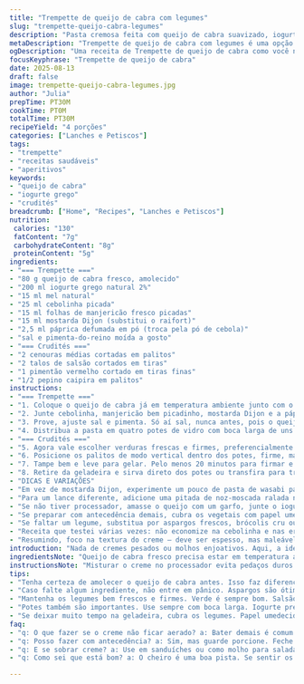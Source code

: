 ```yaml
---
title: "Trempette de queijo de cabra com legumes"
slug: "trempette-queijo-cabra-legumes"
description: "Pasta cremosa feita com queijo de cabra suavizado, iogurte grego e mel, com ervas frescas e um toque picante. Acompanhada por palitos de legumes frescos como cenoura, salsão, pepino e pimentão colorido, servidos em potes individuais. Ideal para petiscos rápidos, permitindo variedade de texturas crocantes e sabores herbáceos e levemente picantes. Livre de glúten, nozes e ovos, ótima opção vegetariana e prática. Requer pouco tempo de preparo com passos simples, que garantem consistência cremosa e apresentação charmosa em porções. Um método simples para juntar sabor e frescor com toque especial da mostarda no lugar do raiz forte para variação no sabor."
metaDescription: "Trempette de queijo de cabra com legumes é uma opção leve e prática, perfeita para petiscos. Experimente essa receita mediterrânea deliciosa."
ogDescription: "Uma receita de Trempette de queijo de cabra como você nunca viu. A combinação perfeita de sabores e frescor em cada porção."
focusKeyphrase: "Trempette de queijo de cabra"
date: 2025-08-13
draft: false
image: trempette-queijo-cabra-legumes.jpg
author: "Julia"
prepTime: PT30M
cookTime: PT0M
totalTime: PT30M
recipeYield: "4 porções"
categories: ["Lanches e Petiscos"]
tags:
- "trempette"
- "receitas saudáveis"
- "aperitivos"
keywords:
- "queijo de cabra"
- "iogurte grego"
- "crudités"
breadcrumb: ["Home", "Recipes", "Lanches e Petiscos"]
nutrition: 
 calories: "130"
 fatContent: "7g"
 carbohydrateContent: "8g"
 proteinContent: "5g"
ingredients:
- "=== Trempette ==="
- "80 g queijo de cabra fresco, amolecido"
- "200 ml iogurte grego natural 2%"
- "15 ml mel natural"
- "25 ml cebolinha picada"
- "15 ml folhas de manjericão fresco picadas"
- "15 ml mostarda Dijon (substitui o raifort)"
- "2,5 ml páprica defumada em pó (troca pela pó de cebola)"
- "sal e pimenta-do-reino moída a gosto"
- "=== Crudités ==="
- "2 cenouras médias cortadas em palitos"
- "2 talos de salsão cortados em tiras"
- "1 pimentão vermelho cortado em tiras finas"
- "1/2 pepino caipira em palitos"
instructions:
- "=== Trempette ==="
- "1. Coloque o queijo de cabra já em temperatura ambiente junto com o iogurte e mel no processador ou liquidificador. Pulse até formar uma pasta cremosa; faz barulhinho a mistura quase como um sussurro, sinal que está na textura certa."
- "2. Junte cebolinha, manjericão bem picadinho, mostarda Dijon e a páprica defumada; misture apenas para incorporar, com movimentos delicados. Se bater demais, perde a leveza da textura."
- "3. Prove, ajuste sal e pimenta. Só aí sal, nunca antes, pois o queijo já é salgado e pode desequilibrar. Raspe as laterais do vaso com uma espátula para tudo ficar uniforme."
- "4. Distribua a pasta em quatro potes de vidro com boca larga de uns 350 ml. A base do pote deve ficar coberta. Isso vai segurar os vegetais firmes depois."
- "=== Crudités ==="
- "5. Agora vale escolher verduras frescas e firmes, preferencialmente orgânicas. Corte cenoura, salsão, pimentão e pepino em palitos finos, uniformes. Assim, todos crocantes e do mesmo tamanho pra encaixar no pote. Nada de fatias irregulares, fica feio e desequilibrado."
- "6. Posicione os palitos de modo vertical dentro dos potes, firme, mas sem forçar. Os legumes devem ficar alinhados, quase colorindo a parede do vidro. Visual importante, vale gastar esse tempinho para arrumar."
- "7. Tampe bem e leve para gelar. Pelo menos 20 minutos para firmar e mesclar sabores. Mas aguente firme, o aroma no banho maria não tem o mesmo efeito."
- "8. Retire da geladeira e sirva direto dos potes ou transfira para travessas — mas perderá o charme do individual. O frescor do pepino e o crocante do pimentão pedem contraste com o cremoso da pasta."
- "DICAS E VARIAÇÕES"
- "Em vez de mostarda Dijon, experimente um pouco de pasta de wasabi para um toque oriental picante. Se não encontrar folhas frescas, use ervas secas, mas diminua a quantidade pela potência do sabor."
- "Para um lance diferente, adicione uma pitada de noz-moscada ralada na pasta. Crie uma mini bandeja de palitos extras com as sobras do que não couber nos potes, assim ninguém fica na mão."
- "Se não tiver processador, amasse o queijo com um garfo, junte o iogurte e mexa vigorosamente para aerar e criar leveza; funciona, porém menos homogêneo."
- "Se preparar com antecedência demais, cubra os vegetais com papel umedecido para não ressecarem. Para o mel, prefira os artesanais, dão outra dimensão ao sabor adocicado que contrapõe o salgado do queijo."
- "Se faltar um legume, substitua por aspargos frescos, brócolis cru ou nabo em palitos."
- "Receita que testei várias vezes: não economize na cebolinha e nas ervas, ou seu creme ficará apagado. Cada ingrediente traz vida."
- "Resumindo, foco na textura do creme — deve ser espesso, mas maleável — e no crocante dos legumes, além da montagem que enche os olhos e abre o apetite."
introduction: "Nada de cremes pesados ou molhos enjoativos. Aqui, a ideia é combinar a leveza do queijo de cabra com o frescor dos legumes cortados na medida certa para dar um estalo de crocância na boca. Aprendi que o segredo não está só na escolha dos ingredientes, mas também no modo como se monta. Um mix de mel com mostarda dá aquele equilíbrio de doce e picante, adrenalina para o paladar preguiçoso. Servir em potes grandes, bonitos, é quase parte do ritual, um jeito de comer e admirar, respeitando o visual e valorizando cada elemento. Os tempos de preparo são flexíveis, o ponto chave está no tato, no olhar e no nariz, difíceis de explicar, mas fáceis de dominar com prática. E sempre, sem frescura — eficiência e sabor."
ingredientsNote: "Queijo de cabra fresco precisa estar em temperatura ambiente para misturar direito. Uso sempre iogurte grego com pouca gordura para equilibrar a cremosidade sem pesar. Mel é opcional, mas ajuda a arredondar o sabor e suaviza o toque ácido do queijo. Substituí o raiz forte por mostarda Dijon, achei que combina melhor e rende menos impacto forte demais. Cebolinha e manjericão são indispensáveis, o aroma fresco dá outro nível, mesmo secas. Páprica defumada substitui o pó de cebola, traz um perfume terroso. Nos legumes, cenoura e pepino são clássicos, mas já fiz com aspargos e brócolis cru, tudo que mantenha a crocância. Corte sempre em palitos uniformes pra harmonia visual e da textura na mordida. Prepare os potes com antecedência para que o creme se firme na geladeira e os sabores se ajustem."
instructionsNote: "Misturar o creme no processador evita pedaços duros de queijo, deixa tudo mais aerado. Importante não exagerar para não virar quase líquido. Quando acrescentar ervas e temperos, misture sem triturar pra preservar textura e explosão de sabor na hora de comer. Sal sempre no final, evitar excesso. Organização dos palitos nos potes é mais que estética — mantém o equilíbrio para não quebrar. Tempo de geladeira é flexível, mas 20 minutos são suficientes para o creme firmar e as ervas liberarem aroma. Se sobrar, monte uma pequena travessa com pernas e rodelas finas para evitar desperdícios. As dicas valem até para outras trempettes, é questão de sensibilidade e respeito ao ingrediente."
tips:
- "Tenha certeza de amolecer o queijo de cabra antes. Isso faz diferença na mistura. Não coloco para misturar direto da geladeira. Testei e fica textura pesada."
- "Caso falte algum ingrediente, não entre em pânico. Aspargos são ótimos. Cenouras e pimentões também. Brócolis ficam bem, contanto que cortados em tiras. Assim, mantêm crocância."
- "Mantenha os legumes bem frescos e firmes. Verde é sempre bom. Salsão crocante faz a diferença no paladar. Escolher legumes bonitos, dá gosto só de olhar."
- "Potes também são importantes. Use sempre com boca larga. Iogurte precisa ser de qualidade. Assim a cremosidade fica gostosa. Deixe a mistura oscilar entre espessa e suave."
- "Se deixar muito tempo na geladeira, cubra os legumes. Papel umedecido ajuda. Não ressecar é vital. Ingredientes com aroma fresco, como cebolinha, intensificam o sabor."
faq:
- "q: O que fazer se o creme não ficar aerado? a: Bater demais é comum. O ideal é misturar delicadamente. Se muito difícil, use garfo. Cria textura diferente, mas funciona."
- "q: Posso fazer com antecedência? a: Sim, mas guarde porcione. Feche bem. Assim, sabores se ajustam melhor. Deixe no geladeira uns 20 minutos antes de servir."
- "q: E se sobrar creme? a: Use em sanduíches ou como molho para saladas. Não perca. É versátil. Pode ainda ser misturado com pasta. Experimenta a variedade."
- "q: Como sei que está bom? a: O cheiro é uma boa pista. Se sentir os aromas das ervas, está no ponto. Textura deve ser leve, e não pesada. Experimente sempre."

---
```

